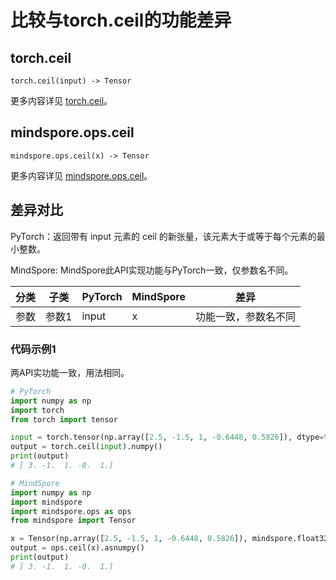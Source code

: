 # 比较与torch.ceil的功能差异

## torch.ceil

```text
torch.ceil(input) -> Tensor
```

更多内容详见 [torch.ceil](https://pytorch.org/docs/1.8.1/generated/torch.ceil.html)。

## mindspore.ops.ceil

```text
mindspore.ops.ceil(x) -> Tensor
```

更多内容详见 [mindspore.ops.ceil](https://mindspore.cn/docs/zh-CN/master/api_python/ops/mindspore.ops.ceil.html)。

## 差异对比

PyTorch：返回带有 input 元素的 ceil 的新张量，该元素大于或等于每个元素的最小整数。

MindSpore: MindSpore此API实现功能与PyTorch一致，仅参数名不同。

| 分类 | 子类  | PyTorch | MindSpore | 差异                 |
| ---- | ----- | ------- | --------- | -------------------- |
| 参数 | 参数1 | input   | x         | 功能一致，参数名不同 |

### 代码示例1

两API实功能一致，用法相同。

```python
# PyTorch
import numpy as np
import torch
from torch import tensor

input = torch.tensor(np.array([2.5, -1.5, 1, -0.6448, 0.5826]), dtype=torch.float32)
output = torch.ceil(input).numpy()
print(output)
# [ 3. -1.  1. -0.  1.]

# MindSpore
import numpy as np
import mindspore
import mindspore.ops as ops
from mindspore import Tensor

x = Tensor(np.array([2.5, -1.5, 1, -0.6448, 0.5826]), mindspore.float32)
output = ops.ceil(x).asnumpy()
print(output)
# [ 3. -1.  1. -0.  1.]
```
